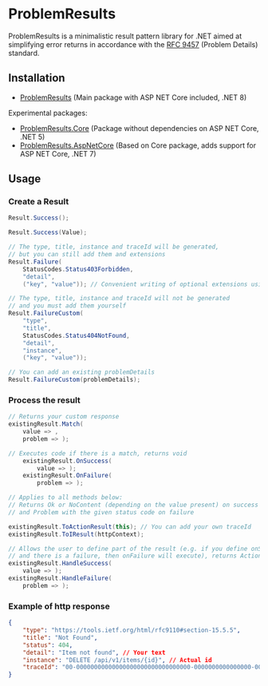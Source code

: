# ProblemResults
ProblemResults is a minimalistic result pattern library for .NET aimed at simplifying error returns in accordance with the [RFC 9457](https://tools.ietf.org/html/rfc9457) (Problem Details) standard.

## Installation
- [ProblemResults](https://www.nuget.org/packages/ProblemResults/) (Main package with ASP NET Core included, .NET 8)

Experimental packages:
- [ProblemResults.Core](https://www.nuget.org/packages/ProblemResults.Core/) (Package without dependencies on ASP NET Core, .NET 5)
- [ProblemResults.AspNetCore](https://www.nuget.org/packages/ProblemResults.AspNetCore/) (Based on Core package, adds support for ASP NET Core, .NET 7)

## Usage
### Create a Result
```csharp
Result.Success();

Result.Success(Value);

// The type, title, instance and traceId will be generated,
// but you can still add them and extensions
Result.Failure(
    StatusCodes.Status403Forbidden,
    "detail",
    ("key", "value")); // Convenient writing of optional extensions using tuples

// The type, title, instance and traceId will not be generated
// and you must add them yourself
Result.FailureCustom(  
    "type",
    "title",
    StatusCodes.Status404NotFound,
    "detail",
    "instance",
    ("key", "value"));

// You can add an existing problemDetails
Result.FailureCustom(problemDetails);
```
### Process the result
```csharp
// Returns your custom response
existingResult.Match(
    value => ,
    problem => );

// Executes code if there is a match, returns void
    existingResult.OnSuccess(
        value => );
    existingResult.OnFailure(
        problem => );

// Applies to all methods below:
// Returns Ok or NoContent (depending on the value present) on success
// and Problem with the given status code on failure 

existingResult.ToActionResult(this); // You can add your own traceId
existingResult.ToIResult(httpContext);

// Allows the user to define part of the result (e.g. if you define onSuccess
// and there is a failure, then onFailure will execute), returns ActionResult or IResult
existingResult.HandleSuccess(
    value => );
existingResult.HandleFailure(
    problem => );
```
### Example of http response
```json
{
    "type": "https://tools.ietf.org/html/rfc9110#section-15.5.5",
    "title": "Not Found",
    "status": 404,
    "detail": "Item not found", // Your text
    "instance": "DELETE /api/v1/items/{id}", // Actual id
    "traceId": "00-00000000000000000000000000000000-0000000000000000-00" // Actual traceId
}
```
